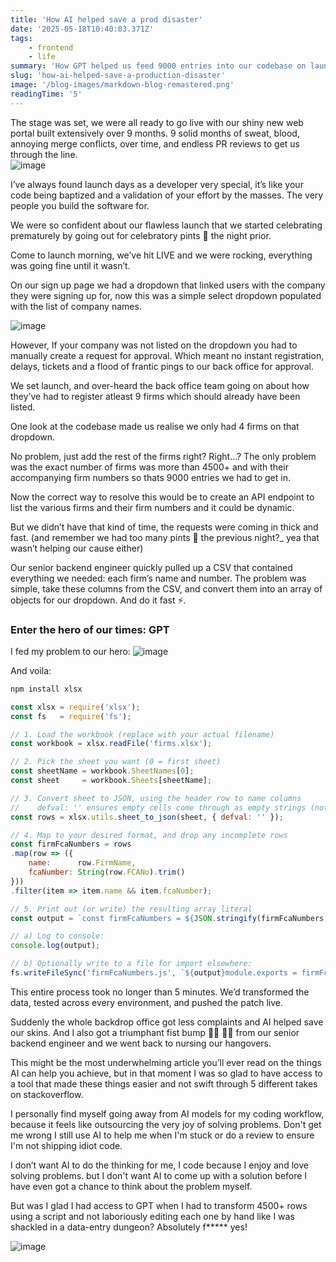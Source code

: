 ```yaml
---
title: 'How AI helped save a prod disaster'
date: '2025-05-18T10:40:03.371Z'
tags:
    - frontend
    - life
summary: 'How GPT helped us feed 9000 entries into our codebase on launch day.'
slug: 'how-ai-helped-save-a-production-disaster'
image: '/blog-images/markdown-blog-remastered.png'
readingTime: '5'
---
```


The stage was set, we were all ready to go live with our shiny new web portal built extensively over 9 months. 9 solid months of sweat, blood, annoying merge conflicts, over time, and endless PR reviews to get us through the line.
<br/>
![image](/blog-images/blog-6-ai-.png)

I’ve always found launch days as a developer very special, it’s like your code being baptized and a validation of your effort by the masses. The very people you build the software for.

We were so confident about our flawless launch that we started celebrating prematurely by going out for celebratory pints 🍻 the night prior.

Come to launch morning, we’ve hit LIVE and we were rocking, everything was going fine until it wasn’t.

On our sign up page we had a dropdown that linked users with the company they were signing up for, now this was a simple select dropdown populated with the list of company names.

![image](/blog-images/blog-6/dropdown.png)

However, If your company was not listed on the dropdown you had to manually create a request for approval. Which meant no instant registration, delays, tickets and a flood of frantic pings to our back office for approval.

We set launch, and over-heard the back office team going on about how they’ve had to register atleast 9 firms which should already have been listed.

One look at the codebase made us realise we only had 4 firms on that dropdown.

No problem, just add the rest of the firms right? Right…?
The only problem was the exact number of firms was more than 4500+ and with their accompanying firm numbers so thats 9000 entries we had to get in.

Now the correct way to resolve this would be to create an API endpoint to list the various firms and their firm numbers and it could be dynamic.

But we didn’t have that kind of time, the requests were coming in thick and fast. (and remember we had too many pints 🍻 the previous night?_ yea that wasn’t helping our cause either)

Our senior backend engineer quickly pulled up a CSV that contained everything we needed: each firm’s name and number.
The problem was simple, take these columns from the CSV, and convert them into an array of objects for our dropdown. And do it fast ⚡.

### Enter the hero of our times: GPT
I fed my problem to our hero:
![image](/blog-images/blog-6/script.png)

And voila:
```js
npm install xlsx

const xlsx = require('xlsx');
const fs   = require('fs');

// 1. Load the workbook (replace with your actual filename)
const workbook = xlsx.readFile('firms.xlsx');

// 2. Pick the sheet you want (0 = first sheet)
const sheetName = workbook.SheetNames[0];
const sheet     = workbook.Sheets[sheetName];

// 3. Convert sheet to JSON, using the header row to name columns
//    defval: '' ensures empty cells come through as empty strings (not undefined)
const rows = xlsx.utils.sheet_to_json(sheet, { defval: '' });

// 4. Map to your desired format, and drop any incomplete rows
const firmFcaNumbers = rows
.map(row => ({
    name:      row.FirmName,
    fcaNumber: String(row.FCANo).trim()
}))
.filter(item => item.name && item.fcaNumber);

// 5. Print out (or write) the resulting array literal
const output = `const firmFcaNumbers = ${JSON.stringify(firmFcaNumbers, null, 2)};\n`;

// a) Log to console:
console.log(output);

// b) Optionally write to a file for import elsewhere:
fs.writeFileSync('firmFcaNumbers.js', `${output}module.exports = firmFcaNumbers;\n`, 'utf8');
```

This entire process took no longer than 5 minutes. We’d transformed the data, tested across every environment, and pushed the patch live.

Suddenly the whole backdrop office got less complaints and AI helped save our skins. And I also got a triumphant fist bump 🤜🏻 🤛🏻 from our senior backend engineer and we went back to nursing our hangovers.

This might be the most underwhelming article you’ll ever read on the things AI can help you achieve, but in that moment I was so glad to have access to a tool that made these things easier and not swift through 5 different takes on stackoverflow.

I personally find myself going away from AI models for my coding workflow, because it feels like outsourcing the very joy of solving problems. Don't get me wrong I still use AI to help me when I'm stuck or do a review to ensure I'm not shipping idiot code.

I don’t want AI to do the thinking for me, I code because I enjoy and love solving problems. but I don't want AI to come up with a solution before I have even got a chance to think about the problem myself.

But was I glad I had access to GPT when I had to transform 4500+ rows using a script and not laboriously editing each one by hand like I was shackled in a data-entry dungeon? Absolutely f***** yes!

![image](/blog-images/blog-6/thankyou.png)
